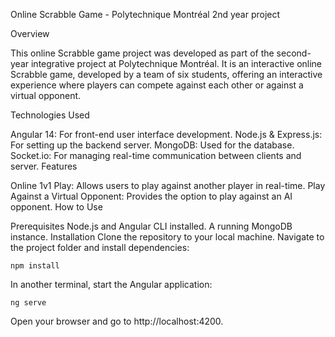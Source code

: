 Online Scrabble Game - Polytechnique Montréal 2nd year project 

Overview

This online Scrabble game project was developed as part of the second-year integrative project at Polytechnique Montréal. It is an interactive online Scrabble game, developed by a team of six students, offering an interactive experience where players can compete against each other or against a virtual opponent.

Technologies Used

Angular 14: For front-end user interface development.
Node.js & Express.js: For setting up the backend server.
MongoDB: Used for the database.
Socket.io: For managing real-time communication between clients and server.
Features

Online 1v1 Play: Allows users to play against another player in real-time.
Play Against a Virtual Opponent: Provides the option to play against an AI opponent.
How to Use

Prerequisites
Node.js and Angular CLI installed.
A running MongoDB instance.
Installation
Clone the repository to your local machine.
Navigate to the project folder and install dependencies:

    npm install
    
In another terminal, start the Angular application:

    ng serve

Open your browser and go to http://localhost:4200.




